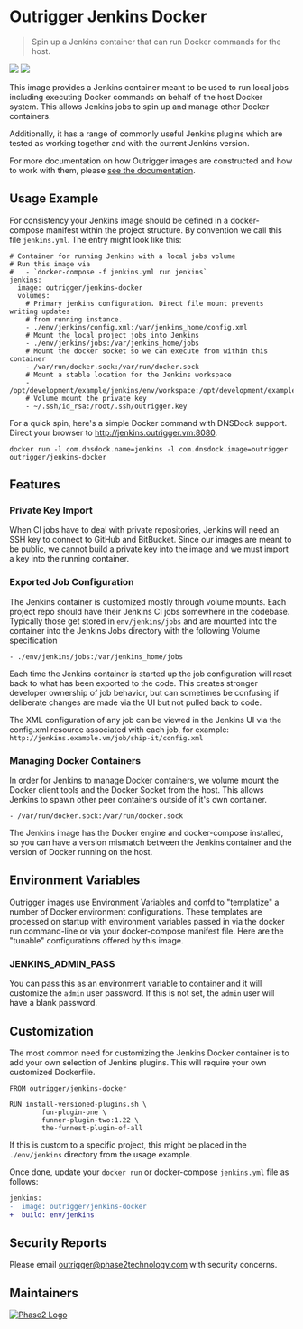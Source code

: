 # Outrigger Jenkins Docker

> Spin up a Jenkins container that can run Docker commands for the host.

[![](https://images.microbadger.com/badges/version/outrigger/jenkins-docker.svg)](https://microbadger.com/images/outrigger/jenkins-docker "Get your own version badge on microbadger.com") [![](https://images.microbadger.com/badges/image/outrigger/jenkins-docker.svg)](https://microbadger.com/images/outrigger/jenkins-docker "Get your own image badge on microbadger.com")

This image provides a Jenkins container meant to be used to run local jobs
including executing Docker commands on behalf of the host Docker system.
This allows Jenkins jobs to spin up and manage other Docker containers.

Additionally, it has a range of commonly useful Jenkins plugins which are tested
as working together and with the current Jenkins version.

For more documentation on how Outrigger images are constructed and how to work
with them, please [see the documentation](http://docs.outrigger.sh/en/latest/).

## Usage Example

For consistency your Jenkins image should be defined in a docker-compose manifest
within the project structure. By convention we call this file `jenkins.yml`.
The entry might look like this:

```
# Container for running Jenkins with a local jobs volume
# Run this image via
#   - `docker-compose -f jenkins.yml run jenkins`
jenkins:
  image: outrigger/jenkins-docker
  volumes:
    # Primary jenkins configuration. Direct file mount prevents writing updates
    # from running instance.
    - ./env/jenkins/config.xml:/var/jenkins_home/config.xml
    # Mount the local project jobs into Jenkins
    - ./env/jenkins/jobs:/var/jenkins_home/jobs
    # Mount the docker socket so we can execute from within this container
    - /var/run/docker.sock:/var/run/docker.sock
    # Mount a stable location for the Jenkins workspace
    - /opt/development/example/jenkins/env/workspace:/opt/development/example/jenkins/env/workspace
    # Volume mount the private key
    - ~/.ssh/id_rsa:/root/.ssh/outrigger.key
```

For a quick spin, here's a simple Docker command with DNSDock support.
Direct your browser to http://jenkins.outrigger.vm:8080.

```
docker run -l com.dnsdock.name=jenkins -l com.dnsdock.image=outrigger outrigger/jenkins-docker
```

## Features

### Private Key Import

When CI jobs have to deal with private repositories, Jenkins will need an
SSH key to connect to GitHub and BitBucket. Since our images are meant to be
public, we cannot build a private key into the image and we must import a key
into the running container.

### Exported Job Configuration

The Jenkins container is customized mostly through volume mounts. Each project
repo should have their Jenkins CI jobs somewhere in the codebase. Typically
those get stored in `env/jenkins/jobs` and are mounted into the container into
the Jenkins Jobs directory with the following Volume specification

`- ./env/jenkins/jobs:/var/jenkins_home/jobs`

Each time the Jenkins container is started up the job configuration will reset
back to what has been exported to the code. This creates stronger developer
ownership of job behavior, but can sometimes be confusing if deliberate changes
are made via the UI but not pulled back to code.

The XML configuration of any job can be viewed in the Jenkins UI via the config.xml
resource associated with each job, for example: `http://jenkins.example.vm/job/ship-it/config.xml`

### Managing Docker Containers

In order for Jenkins to manage Docker containers, we volume mount the Docker
client tools and the Docker Socket from the host. This allows Jenkins to spawn
other peer containers outside of it's own container.

```
- /var/run/docker.sock:/var/run/docker.sock
```

The Jenkins image has the Docker engine and docker-compose installed, so you can
have a version mismatch between the Jenkins container and the version of Docker
running on the host.

## Environment Variables

Outrigger images use Environment Variables and [confd](https://github.com/kelseyhightower/confd)
to "templatize" a number of Docker environment configurations. These templates are
processed on startup with environment variables passed in via the docker run
command-line or via your docker-compose manifest file. Here are the "tunable"
configurations offered by this image.

### JENKINS_ADMIN_PASS

You can pass this as an environment variable to container and it will customize the `admin`
user password. If this is not set, the `admin` user will have a blank password.


## Customization

The most common need for customizing the Jenkins Docker container is to add
your own selection of Jenkins plugins. This will require your own customized
Dockerfile.

```
FROM outrigger/jenkins-docker

RUN install-versioned-plugins.sh \
        fun-plugin-one \
        funner-plugin-two:1.22 \
        the-funnest-plugin-of-all
```

If this is custom to a specific project, this might be placed in the
`./env/jenkins` directory from the usage example.

Once done, update your `docker run` or docker-compose `jenkins.yml` file as
follows:

```diff
jenkins:
-  image: outrigger/jenkins-docker
+  build: env/jenkins
```

## Security Reports

Please email outrigger@phase2technology.com with security concerns.

## Maintainers

[![Phase2 Logo](https://www.phase2technology.com/wp-content/uploads/2015/06/logo-retina.png)](https://www.phase2technology.com)
